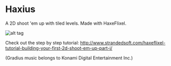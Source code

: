 # Haxius
A 2D shoot 'em up with tiled levels. Made with HaxeFlixel.

![alt tag](http://www.strandedsoft.com/contenidos/uploads/2015/02/Captura-de-pantalla-2015-02-21-a-las-13.09.06-900x563.png)

Check out the step by step tutorial: http://www.strandedsoft.com/haxeflixel-tutorial-building-your-first-2d-shoot-em-up-part-i/

(Gradius music belongs to Konami Digital Entertainment Inc.)

